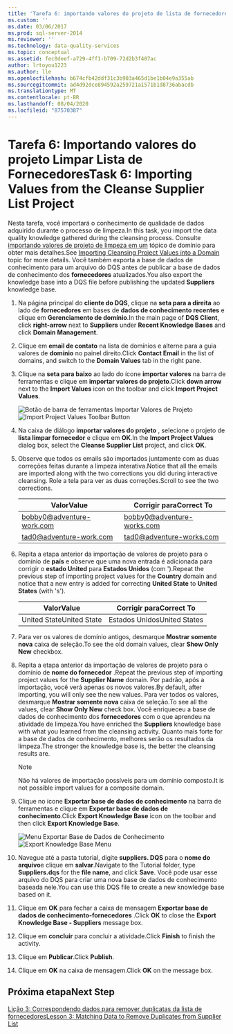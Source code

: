 ```yaml
---
title: 'Tarefa 6: importando valores do projeto de lista de fornecedores de limpeza | Microsoft Docs'
ms.custom: ''
ms.date: 03/06/2017
ms.prod: sql-server-2014
ms.reviewer: ''
ms.technology: data-quality-services
ms.topic: conceptual
ms.assetid: fec0deef-a729-4ff1-b709-72d2b3f407ac
author: lrtoyou1223
ms.author: lle
ms.openlocfilehash: b674cfb42ddf31c3b903a465d1be1b04e9a355ab
ms.sourcegitcommit: ad4d92dce894592a259721a1571b1d8736abacdb
ms.translationtype: MT
ms.contentlocale: pt-BR
ms.lasthandoff: 08/04/2020
ms.locfileid: "87570387"
---
```

# <a name="task-6-importing-values-from-the-cleanse-supplier-list-project"></a><span data-ttu-id="176a0-102">Tarefa 6: Importando valores do projeto Limpar Lista de Fornecedores</span><span class="sxs-lookup"><span data-stu-id="176a0-102">Task 6: Importing Values from the Cleanse Supplier List Project</span></span>
  <span data-ttu-id="176a0-103">Nesta tarefa, você importará o conhecimento de qualidade de dados adquirido durante o processo de limpeza.</span><span class="sxs-lookup"><span data-stu-id="176a0-103">In this task, you import the data quality knowledge gathered during the cleansing process.</span></span> <span data-ttu-id="176a0-104">Consulte [importando valores de projeto de limpeza em um](https://msdn.microsoft.com/library/hh479581.aspx) tópico de domínio para obter mais detalhes.</span><span class="sxs-lookup"><span data-stu-id="176a0-104">See [Importing Cleansing Project Values into a Domain](https://msdn.microsoft.com/library/hh479581.aspx) topic for more details.</span></span> <span data-ttu-id="176a0-105">Você também exporta a base de dados de conhecimento para um arquivo do DQS antes de publicar a base de dados de conhecimento dos **fornecedores** atualizados.</span><span class="sxs-lookup"><span data-stu-id="176a0-105">You also export the knowledge base into a DQS file before publishing the updated **Suppliers** knowledge base.</span></span>  
  
1.  <span data-ttu-id="176a0-106">Na página principal do **cliente do DQS**, clique na **seta para a direita** ao lado de **fornecedores** em bases de **dados de conhecimento recentes** e clique em **Gerenciamento de domínio**.</span><span class="sxs-lookup"><span data-stu-id="176a0-106">In the main page of **DQS Client**, click **right-arrow** next to **Suppliers** under **Recent Knowledge Bases** and click **Domain Management**.</span></span>  
  
2.  <span data-ttu-id="176a0-107">Clique em **email de contato** na lista de domínios e alterne para a guia valores de **domínio** no painel direito.</span><span class="sxs-lookup"><span data-stu-id="176a0-107">Click **Contact Email** in the list of domains, and switch to the **Domain Values** tab in the right pane.</span></span>  
  
3.  <span data-ttu-id="176a0-108">Clique na **seta para baixo** ao lado do ícone **importar valores** na barra de ferramentas e clique em **importar valores do projeto**.</span><span class="sxs-lookup"><span data-stu-id="176a0-108">Click **down arrow** next to the **Import Values** icon on the toolbar and click **Import Project Values**.</span></span>  
  
     <span data-ttu-id="176a0-109">![Botão de barra de ferramentas Importar Valores de Projeto](../../2014/tutorials/media/et-importingvaluesfromthecslistproject-01.jpg "Botão de barra de ferramentas Importar Valores de Projeto")</span><span class="sxs-lookup"><span data-stu-id="176a0-109">![Import Project Values Toolbar Button](../../2014/tutorials/media/et-importingvaluesfromthecslistproject-01.jpg "Import Project Values Toolbar Button")</span></span>  
  
4.  <span data-ttu-id="176a0-110">Na caixa de diálogo **importar valores do projeto** , selecione o projeto de **lista limpar fornecedor** e clique em **OK**.</span><span class="sxs-lookup"><span data-stu-id="176a0-110">In the **Import Project Values** dialog box, select the **Cleanse Supplier List** project, and click **OK**.</span></span>  
  
5.  <span data-ttu-id="176a0-111">Observe que todos os emails são importados juntamente com as duas correções feitas durante a limpeza interativa.</span><span class="sxs-lookup"><span data-stu-id="176a0-111">Notice that all the emails are imported along with the two corrections you did during interactive cleansing.</span></span> <span data-ttu-id="176a0-112">Role a tela para ver as duas correções.</span><span class="sxs-lookup"><span data-stu-id="176a0-112">Scroll to see the two corrections.</span></span>  
  
    |<span data-ttu-id="176a0-113">Valor</span><span class="sxs-lookup"><span data-stu-id="176a0-113">Value</span></span>|<span data-ttu-id="176a0-114">Corrigir para</span><span class="sxs-lookup"><span data-stu-id="176a0-114">Correct To</span></span>|  
    |-----------|----------------|  
    |bobby0@adventure-work.com|bobby0@adventure-works.com|  
    |tad0@adventure-work.com|tad0@adventure-works.com|  
  
6.  <span data-ttu-id="176a0-115">Repita a etapa anterior da importação de valores de projeto para o domínio de **país** e observe que uma nova entrada é adicionada para corrigir o **estado United** para **Estados Unidos** (com ').</span><span class="sxs-lookup"><span data-stu-id="176a0-115">Repeat the previous step of importing project values for the **Country** domain and notice that a new entry is added for correcting **United State** to **United States** (with 's').</span></span>  
  
    |<span data-ttu-id="176a0-116">Valor</span><span class="sxs-lookup"><span data-stu-id="176a0-116">Value</span></span>|<span data-ttu-id="176a0-117">Corrigir para</span><span class="sxs-lookup"><span data-stu-id="176a0-117">Correct To</span></span>|  
    |-----------|----------------|  
    |<span data-ttu-id="176a0-118">United State</span><span class="sxs-lookup"><span data-stu-id="176a0-118">United State</span></span>|<span data-ttu-id="176a0-119">Estados Unidos</span><span class="sxs-lookup"><span data-stu-id="176a0-119">United States</span></span>|  
  
7.  <span data-ttu-id="176a0-120">Para ver os valores de domínio antigos, desmarque **Mostrar somente nova** caixa de seleção.</span><span class="sxs-lookup"><span data-stu-id="176a0-120">To see the old domain values, clear **Show Only New** checkbox.</span></span>  
  
8.  <span data-ttu-id="176a0-121">Repita a etapa anterior da importação de valores de projeto para o domínio de **nome do fornecedor** .</span><span class="sxs-lookup"><span data-stu-id="176a0-121">Repeat the previous step of importing project values for the **Supplier Name** domain.</span></span> <span data-ttu-id="176a0-122">Por padrão, após a importação, você verá apenas os novos valores.</span><span class="sxs-lookup"><span data-stu-id="176a0-122">By default, after importing, you will only see the new values.</span></span> <span data-ttu-id="176a0-123">Para ver todos os valores, desmarque **Mostrar somente nova** caixa de seleção.</span><span class="sxs-lookup"><span data-stu-id="176a0-123">To see all the values, clear **Show Only New** check box.</span></span> <span data-ttu-id="176a0-124">Você enriqueceu a base de dados de conhecimento dos **fornecedores** com o que aprendeu na atividade de limpeza.</span><span class="sxs-lookup"><span data-stu-id="176a0-124">You have enriched the **Suppliers** knowledge base with what you learned from the cleansing activity.</span></span> <span data-ttu-id="176a0-125">Quanto mais forte for a base de dados de conhecimento, melhores serão os resultados da limpeza.</span><span class="sxs-lookup"><span data-stu-id="176a0-125">The stronger the knowledge base is, the better the cleansing results are.</span></span>  
  
    > [!NOTE]  
    >  <span data-ttu-id="176a0-126">Não há valores de importação possíveis para um domínio composto.</span><span class="sxs-lookup"><span data-stu-id="176a0-126">It is not possible import values for a composite domain.</span></span>  
  
9. <span data-ttu-id="176a0-127">Clique no ícone **Exportar base de dados de conhecimento** na barra de ferramentas e clique em **Exportar base de dados de conhecimento**.</span><span class="sxs-lookup"><span data-stu-id="176a0-127">Click **Export Knowledge Base** icon on the toolbar and then click **Export Knowledge Base**.</span></span>  
  
     <span data-ttu-id="176a0-128">![Menu Exportar Base de Dados de Conhecimento](../../2014/tutorials/media/et-importingvaluesfromthecslistproject-02.jpg "Menu Exportar Base de Dados de Conhecimento")</span><span class="sxs-lookup"><span data-stu-id="176a0-128">![Export Knowledge Base Menu](../../2014/tutorials/media/et-importingvaluesfromthecslistproject-02.jpg "Export Knowledge Base Menu")</span></span>  
  
10. <span data-ttu-id="176a0-129">Navegue até a pasta tutorial, digite **suppliers. DQS** para o **nome do arquivo**e clique em **salvar**.</span><span class="sxs-lookup"><span data-stu-id="176a0-129">Navigate to the Tutorial folder, type **Suppliers.dqs** for the **file name**, and click **Save**.</span></span> <span data-ttu-id="176a0-130">Você pode usar esse arquivo do DQS para criar uma nova base de dados de conhecimento baseada nele.</span><span class="sxs-lookup"><span data-stu-id="176a0-130">You can use this DQS file to create a new knowledge base based on it.</span></span>  
  
11. <span data-ttu-id="176a0-131">Clique em **OK** para fechar a caixa de mensagem **Exportar base de dados de conhecimento-fornecedores** .</span><span class="sxs-lookup"><span data-stu-id="176a0-131">Click **OK** to close the **Export Knowledge Base - Suppliers** message box.</span></span>  
  
12. <span data-ttu-id="176a0-132">Clique em **concluir** para concluir a atividade.</span><span class="sxs-lookup"><span data-stu-id="176a0-132">Click **Finish** to finish the activity.</span></span>  
  
13. <span data-ttu-id="176a0-133">Clique em **Publicar**.</span><span class="sxs-lookup"><span data-stu-id="176a0-133">Click **Publish**.</span></span>  
  
14. <span data-ttu-id="176a0-134">Clique em **OK** na caixa de mensagem.</span><span class="sxs-lookup"><span data-stu-id="176a0-134">Click **OK** on the message box.</span></span>  
  
## <a name="next-step"></a><span data-ttu-id="176a0-135">Próxima etapa</span><span class="sxs-lookup"><span data-stu-id="176a0-135">Next Step</span></span>  
 [<span data-ttu-id="176a0-136">Lição 3: Correspondendo dados para remover duplicatas da lista de fornecedores</span><span class="sxs-lookup"><span data-stu-id="176a0-136">Lesson 3: Matching Data to Remove Duplicates from Supplier List</span></span>](../../2014/tutorials/lesson-3-matching-data-to-remove-duplicates-from-supplier-list.md)  
  
  
